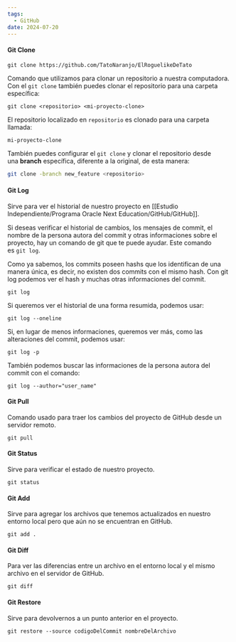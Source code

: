 ```yaml
---
tags:
  - GitHub
date: 2024-07-20
---
```


#### Git Clone

```git
git clone https://github.com/TatoNaranjo/ElRoguelikeDeTato
```

Comando que utilizamos para clonar un repositorio a nuestra computadora.
Con el `git clone` también puedes clonar el repositorio para una carpeta específica:

```git
git clone <repositorio> <mi-proyecto-clone>
```
El repositorio localizado en `repositorio` es clonado para una carpeta llamada:

```bash
mi-proyecto-clone
```

También puedes configurar el `git clone` y clonar el repositorio desde una **branch** específica, diferente a la original, de esta manera:

```bash
git clone -branch new_feature <repositorio>
```

#### Git Log

Sirve para ver el historial de nuestro proyecto en [[Estudio Independiente/Programa Oracle Next Education/GitHub/GitHub]].

Si deseas verificar el historial de cambios, los mensajes de commit, el nombre de la persona autora del commit y otras informaciones sobre el proyecto, hay un comando de git que te puede ayudar. Este comando es `git log`.

Como ya sabemos, los commits poseen hashs que los identifican de una manera única, es decir, no existen dos commits con el mismo hash. Con git log podemos ver el hash y muchas otras informaciones del commit.

```git
git log
```

Si queremos ver el historial de una forma resumida, podemos usar:

```git
git log --oneline
```

Si, en lugar de menos informaciones, queremos ver más, como las alteraciones del commit, podemos usar:

```git
git log -p
```

También podemos buscar las informaciones de la persona autora del commit con el comando:

```git
git log --author="user_name"
```

#### Git Pull

Comando usado para traer los cambios del proyecto de GitHub desde un servidor remoto.

```git
git pull
```

#### Git Status

Sirve para verificar el estado de nuestro proyecto.

```git
git status
```

#### Git Add

Sirve para agregar los archivos que tenemos actualizados en nuestro entorno local pero que aún no se encuentran en GitHub.

```git
git add .
```

#### Git Diff

Para ver las diferencias entre un archivo en el entorno local y el mismo archivo en el servidor de GitHub.

```git
git diff
```


#### Git Restore

Sirve para devolvernos a un punto anterior en el proyecto.

```git
git restore --source codigoDelCommit nombreDelArchivo
```